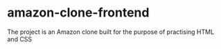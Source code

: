 # amazon-clone-frontend
The project is an Amazon clone built for the purpose of practising HTML and CSS
